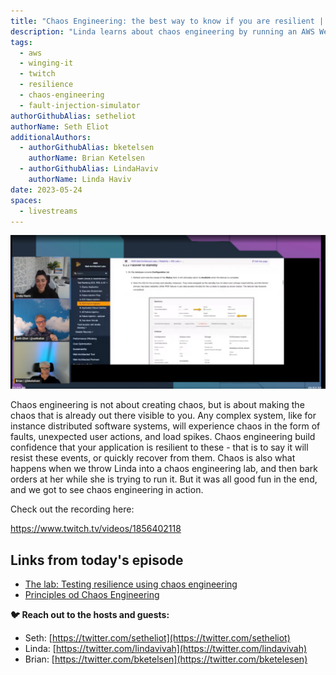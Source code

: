 ```yaml
---
title: "Chaos Engineering: the best way to know if you are resilient | S01 E02 | Winging It"
description: "Linda learns about chaos engineering by running an AWS Well-Architected lab that Seth created"
tags:
  - aws
  - winging-it
  - twitch
  - resilience
  - chaos-engineering
  - fault-injection-simulator
authorGithubAlias: setheliot
authorName: Seth Eliot
additionalAuthors: 
  - authorGithubAlias: bketelsen
    authorName: Brian Ketelsen
  - authorGithubAlias: LindaHaviv
    authorName: Linda Haviv
date: 2023-05-24
spaces:
  - livestreams
---
```


![Linda, Seth and Brian Streaming](images/wingingit_s02_e02.png)

Chaos engineering is not about creating chaos, but is about making the chaos that is already out there visible to you. Any complex system, like for instance distributed software systems, will experience chaos in the form of faults, unexpected user actions, and load spikes. Chaos engineering build confidence that your application is resilient to these - that is to say it will resist these events, or quickly recover from them. Chaos is also what happens when we throw Linda into a chaos engineering lab, and then bark orders at her while she is trying to run it. But it was all good fun in the end, and we got to see chaos engineering in action.

Check out the recording here:

https://www.twitch.tv/videos/1856402118

## Links from today's episode

* [The lab: Testing resilience using chaos engineering](https://bit.ly/wa-chaos)
* [Principles od Chaos Engineering](https://principlesofchaos.org/) 


**🐦 Reach out to the hosts and guests:**

- Seth: [https://twitter.com/setheliot](https://twitter.com/setheliot)
- Linda: [https://twitter.com/lindavivah](https://twitter.com/lindavivah)
- Brian: [https://twitter.com/bketelsen](https://twitter.com/bketelesen)
